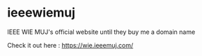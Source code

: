 # ieeewiemuj
IEEE WIE MUJ's official website until they buy me a domain name

Check it out here : https://wie.ieeemuj.com/
